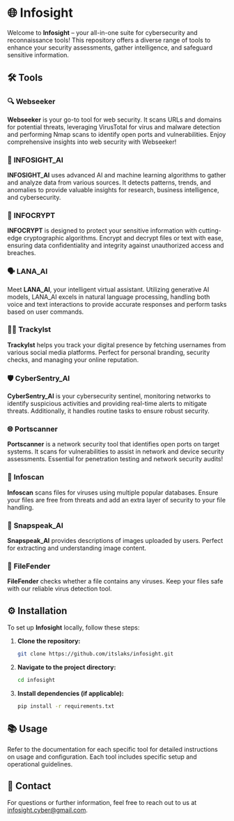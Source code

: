 # 🌐 **Infosight** 
Welcome to **Infosight** – your all-in-one suite for cybersecurity and reconnaissance tools! This repository offers a diverse range of tools to enhance your security assessments, gather intelligence, and safeguard sensitive information.
## 🛠️ **Tools**
### 🔍 **Webseeker**
**Webseeker** is your go-to tool for web security. It scans URLs and domains for potential threats, leveraging VirusTotal for virus and malware detection and performing Nmap scans to identify open ports and vulnerabilities. Enjoy comprehensive insights into web security with Webseeker!
### 🤖 **INFOSIGHT_AI**
**INFOSIGHT_AI** uses advanced AI and machine learning algorithms to gather and analyze data from various sources. It detects patterns, trends, and anomalies to provide valuable insights for research, business intelligence, and cybersecurity.
### 🔐 **INFOCRYPT**
**INFOCRYPT** is designed to protect your sensitive information with cutting-edge cryptographic algorithms. Encrypt and decrypt files or text with ease, ensuring data confidentiality and integrity against unauthorized access and breaches.
### 🗣️ **LANA_AI**
Meet **LANA_AI**, your intelligent virtual assistant. Utilizing generative AI models, LANA_AI excels in natural language processing, handling both voice and text interactions to provide accurate responses and perform tasks based on user commands.
### 🕵️‍♂️ **Trackylst**
**Trackylst** helps you track your digital presence by fetching usernames from various social media platforms. Perfect for personal branding, security checks, and managing your online reputation.
### 🛡️ **CyberSentry_AI**
**CyberSentry_AI** is your cybersecurity sentinel, monitoring networks to identify suspicious activities and providing real-time alerts to mitigate threats. Additionally, it handles routine tasks to ensure robust security.
### 🌐 **Portscanner**
**Portscanner** is a network security tool that identifies open ports on target systems. It scans for vulnerabilities to assist in network and device security assessments. Essential for penetration testing and network security audits!
### 📝 **Infoscan**
**Infoscan** scans files for viruses using multiple popular databases. Ensure your files are free from threats and add an extra layer of security to your file handling.
### 📸 **Snapspeak_AI**
**Snapspeak_AI** provides descriptions of images uploaded by users. Perfect for extracting and understanding image content.
### 🦠 **FileFender**
**FileFender** checks whether a file contains any viruses. Keep your files safe with our reliable virus detection tool.
## ⚙️ **Installation**
To set up **Infosight** locally, follow these steps:
1. **Clone the repository:**
    ```bash
    git clone https://github.com/itslaks/infosight.git
    ```
2. **Navigate to the project directory:**
    ```bash
    cd infosight
    ```
3. **Install dependencies (if applicable):**
    ```bash
    pip install -r requirements.txt
    ```
## 📚 **Usage**
Refer to the documentation for each specific tool for detailed instructions on usage and configuration. Each tool includes specific setup and operational guidelines.

## 📧 **Contact**
For questions or further information, feel free to reach out to us at [infosight.cyber@gmail.com](mailto:infosight.cyber@gmail.com).


